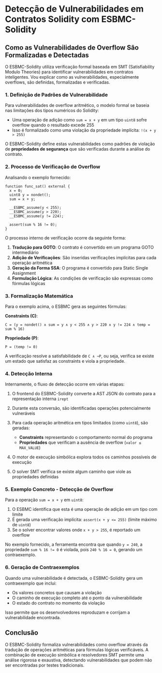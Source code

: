 # Detecção de Vulnerabilidades em Contratos Solidity com ESBMC-Solidity

## Como as Vulnerabilidades de Overflow São Formalizadas e Detectadas

O ESBMC-Solidity utiliza verificação formal baseada em SMT (Satisfiability Modulo Theories) para identificar vulnerabilidades em contratos inteligentes. Vou explicar como as vulnerabilidades, especialmente overflows, são definidas, formalizadas e verificadas.

### 1. Definição de Padrões de Vulnerabilidade

Para vulnerabilidades de overflow aritmético, o modelo formal se baseia nas limitações dos tipos numéricos do Solidity:

- Uma operação de adição como `sum = x + y` em um tipo `uint8` sofre overflow quando o resultado excede 255
- Isso é formalizado como uma violação da propriedade implícita: `!(x + y > 255)`

O ESBMC-Solidity define estas vulnerabilidades como padrões de violação de **propriedades de segurança** que são verificadas durante a análise do contrato.

### 2. Processo de Verificação de Overflow

Analisando o exemplo fornecido:

```solidity
function func_sat() external {
  x = 0;
  uint8 y = nondet();
  sum = x + y;
  
  __ESBMC_assume(y < 255);
  __ESBMC_assume(y > 220);
  __ESBMC_assume(y != 224);
  
  assert(sum % 16 != 0);
}
```

O processo interno de verificação ocorre da seguinte forma:

1. **Tradução para GOTO**: O contrato é convertido em um programa GOTO intermediário
2. **Adição de Verificações**: São inseridas verificações implícitas para cada operação aritmética
3. **Geração da Forma SSA**: O programa é convertido para Static Single Assignment
4. **Formulação Lógica**: As condições de verificação são expressas como fórmulas lógicas

### 3. Formalização Matemática

Para o exemplo acima, o ESBMC gera as seguintes fórmulas:

**Constraints (C)**:
```
C = (y = nondet() ∧ sum = y ∧ y < 255 ∧ y > 220 ∧ y != 224 ∧ temp = sum % 16)
```

**Propriedade (P)**:
```
P = (temp != 0)
```

A verificação resolve a satisfabilidade de `C ∧ ¬P`, ou seja, verifica se existe um estado que satisfaz as constraints e viola a propriedade.

### 4. Detecção Interna

Internamente, o fluxo de detecção ocorre em várias etapas:

1. O frontend do ESBMC-Solidity converte a AST JSON do contrato para a representação interna `irept`
2. Durante esta conversão, são identificadas operações potencialmente vulneráveis
3. Para cada operação aritmética em tipos limitados (como `uint8`), são geradas:
   - **Constraints** representando o comportamento normal do programa
   - **Propriedades** que verificam a ausência de overflow (`valor ≤ MAX_VALUE`)

4. O motor de execução simbólica explora todos os caminhos possíveis de execução
5. O solver SMT verifica se existe algum caminho que viole as propriedades definidas

### 5. Exemplo Concreto - Detecção de Overflow

Para a operação `sum = x + y` em `uint8`:

1. O ESBMC identifica que esta é uma operação de adição em um tipo com limite
2. É gerada uma verificação implícita: `assert(x + y <= 255)` (limite máximo de `uint8`)
3. Se o solver encontrar valores onde `x + y > 255`, é reportado um overflow

No exemplo fornecido, a ferramenta encontra que quando `y = 240`, a propriedade `sum % 16 != 0` é violada, pois `240 % 16 = 0`, gerando um contraexemplo.

### 6. Geração de Contraexemplos

Quando uma vulnerabilidade é detectada, o ESBMC-Solidity gera um contraexemplo que inclui:
- Os valores concretos que causam a violação
- O caminho de execução completo até o ponto da vulnerabilidade
- O estado do contrato no momento da violação

Isso permite que os desenvolvedores reproduzam e corrijam a vulnerabilidade encontrada.

## Conclusão

O ESBMC-Solidity formaliza vulnerabilidades como overflow através da tradução de operações aritméticas para fórmulas lógicas verificáveis. A combinação de execução simbólica e resolvedores SMT permite uma análise rigorosa e exaustiva, detectando vulnerabilidades que podem não ser encontradas por testes tradicionais.
